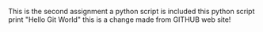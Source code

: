 This is the second assignment
a python script is included
this python script print "Hello Git World"
this is a change made from GITHUB web site!
